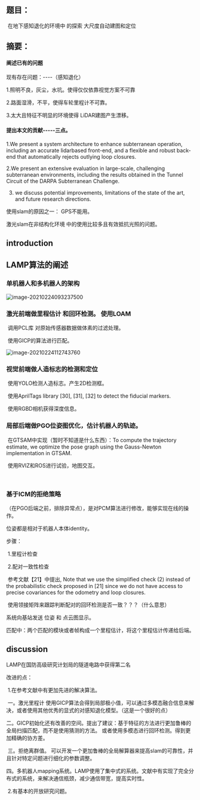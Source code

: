 ## 题目：

​	在地下感知退化的环境中 的探索   大尺度自动建图和定位 



## 摘要：

#### 	阐述已有的问题

现有存在问题：----（感知退化）

 1.照明不良，灰尘，水坑。使得仅仅依靠视觉方案不可靠

 2.路面湿滑，不平，使得车轮里程计不可靠。

 3.太大且特征不明显的环境使得 LiDAR建图产生漂移。



#### 	提出本文的贡献-----三点。

  1.We present a system architecture to enhance subterranean operation, including an accurate lidarbased front-end, and a flexible and robust back-end that automatically rejects outlying loop closures. 

  2.We present an extensive evaluation in large-scale, challenging subterranean environments, including the results obtained in the Tunnel Circuit of the DARPA Subterranean Challenge.

3. we discuss potential improvements, limitations of the state of the art, and future research directions.



使用slam的原因之一： GPS不能用。

激光slam在非结构化环境 中的使用比较多且有效抵抗光照的问题。



## introduction

## LAMP算法的阐述

### 单机器人和多机器人的架构

![image-20210224093237500](C:\Users\farlab\AppData\Roaming\Typora\typora-user-images\image-20210224093237500.png)

### 激光前端做里程估计 和回环检测。 使用LOAM

​		调用PCL库 对原始传感器数据做体素的过滤处理。

​		使用GICP的算法进行匹配。

![image-20210224112743760](C:\Users\farlab\AppData\Roaming\Typora\typora-user-images\image-20210224112743760.png)

### 视觉前端做人造标志的检测和定位

​		使用YOLO检测人造标志。产生2D检测框。

​		使用AprilTags library [30], [31], [32] to detect the fiducial markers. 

​		使用RGBD相机获得深度信息。

### 局部后端做PGO位姿图优化，估计机器人的轨迹。

​		在GTSAM中实现（暂时不知道是什么东西）：To compute the trajectory estimate, we optimize the pose graph using the Gauss-Newton implementation in GTSAM.

​		使用RVIZ和ROS进行试验，地图交互。

​		



### 基于ICM的拒绝策略

（在PGO后端之前，排除异常点），是对PCM算法进行修改，能够实现在线的操作。

位姿都是相对于机器人本体identity。



步骤：

​	1.里程计检查

​	2.配对一致性检查

​			参考文献【21】中提出,  Note that we use the simplified check (2) instead of the probabilistic check proposed in [21] since we do not have access to precise covariances for the odometry and loop closures.

​			使用领接矩阵来跟踪判断配对的回环检测是否一致？？？（什么意思）



系统向基站发送 位姿 和 点云图显示。

匹配中：两个匹配的模块或者帧构成一个里程估计，将这个里程估计传递给后端。





## discussion

LAMP在国防高级研究计划局的隧道电路中获得第二名

改进的点：

​	1.在参考文献中有更加先进的解决算法。

​		一。激光里程计 使用GICP算法会得到局部极小值，可以通过多模态融合信息来解决，或者使用其他优秀的显式的对感知退化模型。（这是一个很好的点）

​		二。GICP初始化还有改善的空间。提出了建议：基于特征的方法进行更加鲁棒的全局扫描匹配，而不是使用猜测的方法。 或者使用多模态进行回环检测。得到更加精确的协方差。

​		三。拒绝离群值。 可以开发一个更加鲁棒的全局解算器来提高slam的可靠性，并且针对特定问题进行细化的参数调整。

​		四。多机器人mapping系统。LAMP使用了集中式的系统。文献中有实现了完全分布式的系统，来解决通信瓶颈，减少通信带宽，提高实时性。

​	2.有基本的开放研究问题。











